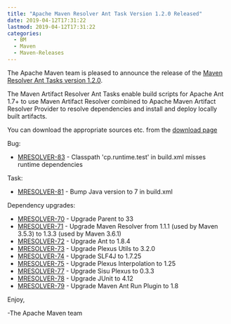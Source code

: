 ```yaml
---
title: "Apache Maven Resolver Ant Task Version 1.2.0 Released"
date: 2019-04-12T17:31:22
lastmod: 2019-04-12T17:31:22
categories:
  - BM
  - Maven
  - Maven-Releases
---
```

The Apache Maven team is pleased to announce the release of the [Maven 
Resolver Ant Tasks version 1.2.0](https://maven.apache.org/resolver-ant-tasks/).

The Maven Artifact Resolver Ant Tasks enable build scripts for Apache Ant 1.7+ to use Maven Artifact 
Resolver combined to Apache Maven Artifact Resolver Provider to resolve dependencies and install and 
deploy locally built artifacts.


You can download the appropriate sources etc. from 
the [download page](https://maven.apache.org/resolver-ant-tasks/download.cgi)

<!-- more -->

Bug:

- [MRESOLVER-83](https://issues.apache.org/jira/browse/MRESOLVER-83) - Classpath 'cp.runtime.test' in build.xml misses runtime dependencies

Task:

- [MRESOLVER-81](https://issues.apache.org/jira/browse/MRESOLVER-81) - Bump Java version to 7 in build.xml

Dependency upgrades:

- [MRESOLVER-70](https://issues.apache.org/jira/browse/MRESOLVER-70) - Upgrade Parent to 33
- [MRESOLVER-71](https://issues.apache.org/jira/browse/MRESOLVER-71) - Upgrade Maven Resolver from 1.1.1 (used by Maven 3.5.3) to 1.3.3 (used by Maven 3.6.1)
- [MRESOLVER-72](https://issues.apache.org/jira/browse/MRESOLVER-72) - Upgrade Ant to 1.8.4
- [MRESOLVER-73](https://issues.apache.org/jira/browse/MRESOLVER-73) - Upgrade Plexus Utils to 3.2.0
- [MRESOLVER-74](https://issues.apache.org/jira/browse/MRESOLVER-74) - Upgrade SLF4J to 1.7.25
- [MRESOLVER-75](https://issues.apache.org/jira/browse/MRESOLVER-75) - Upgrade Plexus Interpolation to 1.25
- [MRESOLVER-77](https://issues.apache.org/jira/browse/MRESOLVER-77) - Upgrade Sisu Plexus to 0.3.3
- [MRESOLVER-78](https://issues.apache.org/jira/browse/MRESOLVER-78) - Upgrade JUnit to 4.12
- [MRESOLVER-79](https://issues.apache.org/jira/browse/MRESOLVER-79) - Upgrade Maven Ant Run Plugin to 1.8

Enjoy,

-The Apache Maven team 
